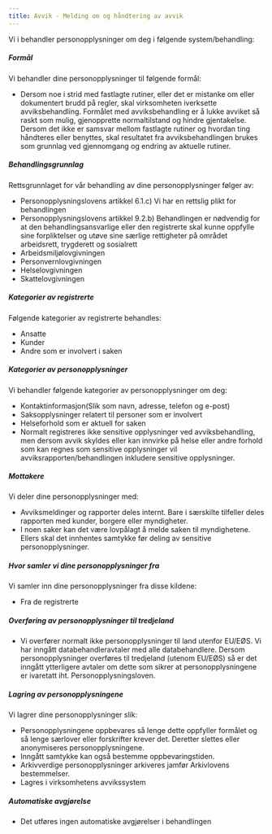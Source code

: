 ```yaml
---
title: Avvik - Melding om og håndtering av avvik
---
```



  

Vi i behandler personopplysninger om deg i følgende system/behandling:

  

##### Formål

Vi behandler dine personopplysninger til følgende formål:

*   Dersom noe i strid med fastlagte rutiner, eller det er mistanke om eller dokumentert brudd på regler, skal virksomheten iverksette avviksbehandling. Formålet med avviksbehandling er å lukke avviket så raskt som mulig, gjenopprette normaltilstand og hindre gjentakelse. Dersom det ikke er samsvar mellom fastlagte rutiner og hvordan ting håndteres eller benyttes, skal resultatet fra avviksbehandlingen brukes som grunnlag ved gjennomgang og endring av aktuelle rutiner.

##### Behandlingsgrunnlag

Rettsgrunnlaget for vår behandling av dine personopplysninger følger av:

*   Personopplysningslovens artikkel 6.1.c) Vi har en rettslig plikt for behandlingen
*   Personopplysningslovens artikkel 9.2.b) Behandlingen er nødvendig for at den behandlingsansvarlige eller den registrerte skal kunne oppfylle sine forpliktelser og utøve sine særlige rettigheter på området arbeidsrett, trygderett og sosialrett
*   Arbeidsmiljølovgivningen
*   Personvernlovgivningen
*   Helselovgivningen
*   Skattelovgivningen

##### Kategorier av registrerte

Følgende kategorier av registrerte behandles:

*   Ansatte
*   Kunder
*   Andre som er involvert i saken

##### Kategorier av personopplysninger

Vi behandler følgende kategorier av personopplysninger om deg:

*   Kontaktinformasjon(Slik som navn, adresse, telefon og e-post)
*   Saksopplysninger relatert til personer som er involvert
*   Helseforhold som er aktuell for saken
*   Normalt registreres ikke sensitive opplysninger ved avviksbehandling, men dersom avvik skyldes eller kan innvirke på helse eller andre forhold som kan regnes som sensitive opplysninger vil avviksrapporten/behandlingen inkludere sensitive opplysninger.

##### Mottakere

Vi deler dine personopplysninger med:

*   Avviksmeldinger og rapporter deles internt. Bare i særskilte tilfeller deles rapporten med kunder, borgere eller myndigheter.
*   I noen saker kan det være lovpålagt å melde saken til myndighetene. Ellers skal det innhentes samtykke før deling av sensitive personopplysninger.

##### Hvor samler vi dine personopplysninger fra

Vi samler inn dine personopplysninger fra disse kildene:

*   Fra de registrerte

##### Overføring av personopplysninger til tredjeland

*   Vi overfører normalt ikke personopplysninger til land utenfor EU/EØS. Vi har inngått databehandleravtaler med alle databehandlere. Dersom personopplysninger overføres til tredjeland (utenom EU/EØS) så er det inngått ytterligere avtaler om dette som sikrer at personopplysningene er ivaretatt iht. Personopplysningsloven.

##### Lagring av personopplysningene

Vi lagrer dine personopplysninger slik:

*   Personopplysningene oppbevares så lenge dette oppfyller formålet og så lenge særlover eller forskrifter krever det. Deretter slettes eller anonymiseres personopplysningene.
*   Inngått samtykke kan også bestemme oppbevaringstiden.
*   Arkivverdige personopplysninger arkiveres jamfør Arkivlovens bestemmelser.
*   Lagres i virksomhetens avvikssystem

##### Automatiske avgjørelse

*   Det utføres ingen automatiske avgjørelser i behandlingen